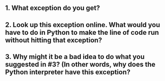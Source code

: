 ## 1. What exception do you get?


## 2. Look up this exception online. What would you have to do in Python to make the line of code run without hitting that exception?


## 3. Why might it be a bad idea to do what you suggested in #3? (In other words, why does the Python interpreter have this exception?